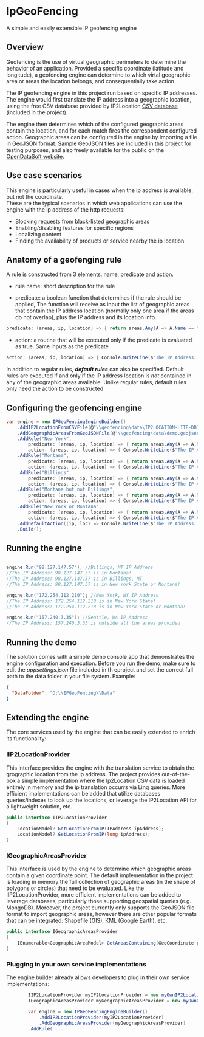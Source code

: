 # IpGeoFencing
A simple and easily extensible IP geofencing engine

## Overview
Geofencing is the use of virtual geographic perimeters to determine the behavior of an application.
Provided a specific coordinate (latitude and longitude), a geofencing engine can determine to which virtal geographic area or areas the location belongs, and consequentially take action.

The IP geofencing engine in this project run based on specific IP addresses.
The engine would first translate the IP address into a geographic location, using the free CSV database provided by IP2Location
[CSV database](https://lite.ip2location.com/database/db11-ip-country-region-city-latitude-longitude-zipcode-timezone "[https://geojson.org/](https://lite.ip2location.com/database/db11-ip-country-region-city-latitude-longitude-zipcode-timezone)") (included in the project).

The engine then determines which of the configured geographic areas contain the location, and for each match fires the correspondent configured action.
Geographic areas can be configured in the engine by importing a file in [GeoJSON format](https://geojson.org/ "https://geojson.org/").
Sample GeoJSON files are included in this project for testing purposes, and also freely available for the public on the [OpenDataSoft website](https://public.opendatasoft.com/explore/ "https://public.opendatasoft.com/explore/").

## Use case scenarios
This engine is particularly useful in cases when the ip address is available, but not the coordinate.<br />
These are the typical scenarios in which web applications can use the engine with the ip address of the http requests:

- Blocking requests from black-listed geographic areas
- Enabling/disabling features for specific regions
- Localizing content
- Finding the availability of products or service nearby the ip location

## Anatomy of a geofenging rule
A rule is constructed from 3 elements: name, predicate and action.

- rule name: short description for the rule

- predicate: a boolean function that determines if the rule should be applied, The function will receive as input the list of geographic areas that contain the IP address location (normally only one area if the areas do not overlap), plus the IP address and its location info.
```csharp
predicate: (areas, ip, location) => { return areas.Any(A => A.Name == "New York"); }
```
- action: a routine that will be executed only if the predicate is evaluated as true. Same inputs as the predicate
```csharp
action: (areas, ip, location) => { Console.WriteLine($"The IP Address: {ip} is in New York State!"); })
```

In addition to regular rules, ***default rules*** can also be specified.
Default rules are executed if and only if the IP address location is *not* contained in any of the geographic areas available.
Unlike regular rules, default rules only need the action to be constructed


## Configuring the geofencing engine
```csharp
var engine = new IPGeoFencingEngineBuilder()
	.AddIP2LocationFromCSVFile(@"\\geofencing\data\IP2LOCATION-LITE-DB11.CSV")
	.AddGeographicAreasFromGeoJSONFile(@"\\geofencing\data\demo.geojson")
	.AddRule("New York", 
		predicate: (areas, ip, location) => { return areas.Any(A => A.Name == "New York"); },	
		action: (areas, ip, location) => { Console.WriteLine($"The IP Address: {ip} is in New York State!"); })
	.AddRule("Montana",
		predicate: (areas, ip, location) => { return areas.Any(A => A.Name == "Montana"); },
		action: (areas, ip, location) => { Console.WriteLine($"The IP Address: {ip} is in Montana!"); })
	.AddRule("Billings",
		predicate: (areas, ip, location) => { return areas.Any(A => A.Name == "Billings"); },
		action: (areas, ip, location) => { Console.WriteLine($"The IP Address: {ip} is in Billings, MT"); })
	.AddRule("Montana but not Billings",
		predicate: (areas, ip, location) => { return areas.Any(A => A.Name == "Montana") && !areas.Any(A => A.Name == "Billings"); },
		action: (areas, ip, location) => { Console.WriteLine($"The IP Address: {ip} is in Montana but not in Billings!"); })
	.AddRule("New York or Montana",
		predicate: (areas, ip, location) => { return areas.Any(A => A.Name == "Montana") || areas.Any(A => A.Name == "New York"); },
		action: (areas, ip, location) => { Console.WriteLine($"The IP Address: {ip} is in New York State or Montana!"); })
	.AddDefaultAction((ip, loc) => Console.WriteLine($"The IP Address: {ip} is outside all the areas provided"))
	.Build();
```
## Running the engine
```csharp

engine.Run("98.127.147.57"); //Billings, MT IP Address
//The IP Address: 98.127.147.57 is in Montana!
//The IP Address: 98.127.147.57 is in Billings, MT
//The IP Address: 98.127.147.57 is in New York State or Montana!

engine.Run("172.254.112.210"); //New York, NY IP Address
//The IP Address: 172.254.112.210 is in New York State!
//The IP Address: 172.254.112.210 is in New York State or Montana!

engine.Run("157.240.3.35"); //Seattle, WA IP Address
//The IP Address: 157.240.3.35 is outside all the areas provided
```

## Running the demo
The solution comes with a simple demo console app that demonstrates the engine configuration and execution.
Before you run the demo, make sure to edit the *appsettings.json* file included in th eproject and set the correct full path to the data folder in your file system.
Example:
```json
{
  "DataFolder": "D:\\IPGeoFencing\\Data"
}
```

## Extending the engine
The core services used by the engine that can be easily extended to enrich its functionality:

### IIP2LocationProvider
This interface provides the engine with the translation service to obtain the grographic location from the ip address.
The project provides out-of-the-box a simple implementation where the Ip2Location CSV data is loaded entirely in memory and the ip translation occurrs via Linq queries. More efficient implementations can be added that utilize databases queries/indexes to look up the locations, or leverage the IP2Location API for a lightweight solution, etc.
```csharp
public interface IIP2LocationProvider
{
	LocationModel? GetLocationFromIP(IPAddress ipAddress);
	LocationModel? GetLocationFromIP(long ipAddress);
}
```

### IGeographicAreasProvider
This interface is used by the engine to determine which geographic areas contain a given coordinate point.
The default implementation in the project is loading in memory the full collection of geographic areas (in the shape of polygons or circles) that need to be evaluated. Like the IIP2LocationProvider, more efficient implementations can be added to leverage databases, particularly those supporting geospatial queries (e.g. MongoDB).
Moreover, the project currently only supports the GeoJSON file format to import geographic areas, however there are other popular formats that can be integrated: Shapefile (GIS), KML (Google Earth), etc. 
```csharp
public interface IGeographicAreasProvider
{
	IEnumerable<GeographicAreaModel> GetAreasContaining(GeoCoordinate point);
}
```

### Plugging in your own service implementations
The engine builder already allows developers to plug in their own service implementations:
```csharp
        IIP2LocationProvider myIP2LocationProvider = new myOwnIP2LocationProviderImplementation();
        IGeographicAreasProvider myGeographicAreasProvider = new myOwnGeographicAreasProviderImplementation();

        var engine = new IPGeoFencingEngineBuilder()
            .AddIP2LocationProvider(myIP2LocationProvider)
            .AddGeographicAreasProvider(myGeographicAreasProvider)
	    .AddRule( ...
```

